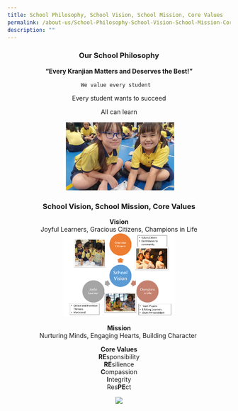 ```yaml
---
title: School Philosophy, School Vision, School Mission, Core Values
permalink: /about-us/School-Philosophy-School-Vision-School-Mission-Core-Values/
description: ""
---
```

<center>

### **Our School Philosophy**


**“Every Kranjian Matters and Deserves the Best!”**

	We value every student  

Every student wants to succeed

All can learn

  
<img style="width:50%;height:50%" src="/images/About%20Us/School%20Philosophy,%20School%20Vis/S1.png">

### **School Vision, School Mission, Core Values**


**Vision**  
Joyful Learners, Gracious Citizens, Champions in Life  
<img style="width:50%;height:50%" src="/images/About%20Us/School%20Philosophy,%20School%20Vis/S2.png"> 
  
**Mission**  
Nurturing Minds, Engaging Hearts, Building Character   
  
**Core Values**  
**RE**sponsibility  
**RE**silience  
**C**ompassion  
**I**ntegrity  
Res**PE**ct

![](/images/About%20Us/School%20Philosophy,%20School%20Vis/S4.jpg)
</center>